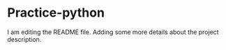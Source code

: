 # Practice-python
I am editing the README file. Adding some more details about the project description.

